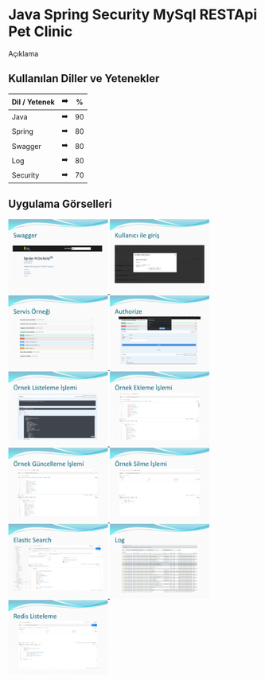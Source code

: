 # Java Spring Security MySql RESTApi Pet Clinic

Açıklama

## Kullanılan Diller ve Yetenekler

| Dil / Yetenek | :arrow_right: | % |
| ------------- |:-------------:|:-------------:|
| Java | :arrow_right: | 90 |
| Spring | :arrow_right: | 80 |
| Swagger | :arrow_right: | 80 |
| Log | :arrow_right: | 80 |
| Security | :arrow_right: | 70 |

## Uygulama Görselleri


<p>
  
<a href="https://github.com/uumutaltin/Java-Spring-Security-MySql-RESTApi-Pet-Clinic/blob/main/gorseller/UmutAlt%C4%B1n_PetClinic_RestApi-page-2.jpg" target="_blank">
<img src="https://github.com/uumutaltin/Java-Spring-Security-MySql-RESTApi-Pet-Clinic/blob/main/gorseller/UmutAlt%C4%B1n_PetClinic_RestApi-page-2.jpg" width="200" style="max-width:100%;">
</a>
  
<a href="https://github.com/uumutaltin/Java-Spring-Security-MySql-RESTApi-Pet-Clinic/blob/main/gorseller/UmutAlt%C4%B1n_PetClinic_RestApi-page-3.jpg" target="_blank">
<img src="https://github.com/uumutaltin/Java-Spring-Security-MySql-RESTApi-Pet-Clinic/blob/main/gorseller/UmutAlt%C4%B1n_PetClinic_RestApi-page-3.jpg" width="200" style="max-width:100%;">
</a>  

<a href="https://github.com/uumutaltin/Java-Spring-Security-MySql-RESTApi-Pet-Clinic/blob/main/gorseller/UmutAlt%C4%B1n_PetClinic_RestApi-page-4.jpg" target="_blank">
<img src="https://github.com/uumutaltin/Java-Spring-Security-MySql-RESTApi-Pet-Clinic/blob/main/gorseller/UmutAlt%C4%B1n_PetClinic_RestApi-page-4.jpg" width="200" style="max-width:100%;">
</a>
  
<a href="https://github.com/uumutaltin/Java-Spring-Security-MySql-RESTApi-Pet-Clinic/blob/main/gorseller/UmutAlt%C4%B1n_PetClinic_RestApi-page-5.jpg" target="_blank">
<img src="https://github.com/uumutaltin/Java-Spring-Security-MySql-RESTApi-Pet-Clinic/blob/main/gorseller/UmutAlt%C4%B1n_PetClinic_RestApi-page-5.jpg" width="200" style="max-width:100%;">
</a>   
  
<a href="https://github.com/uumutaltin/Java-Spring-Security-MySql-RESTApi-Pet-Clinic/blob/main/gorseller/UmutAlt%C4%B1n_PetClinic_RestApi-page-6.jpg" target="_blank">
<img src="https://github.com/uumutaltin/Java-Spring-Security-MySql-RESTApi-Pet-Clinic/blob/main/gorseller/UmutAlt%C4%B1n_PetClinic_RestApi-page-6.jpg" width="200" style="max-width:100%;">
</a>
  
<a href="https://github.com/uumutaltin/Java-Spring-Security-MySql-RESTApi-Pet-Clinic/blob/main/gorseller/UmutAlt%C4%B1n_PetClinic_RestApi-page-7.jpg" target="_blank">
<img src="https://github.com/uumutaltin/Java-Spring-Security-MySql-RESTApi-Pet-Clinic/blob/main/gorseller/UmutAlt%C4%B1n_PetClinic_RestApi-page-7.jpg" width="200" style="max-width:100%;">
</a>  

<a href="https://github.com/uumutaltin/Java-Spring-Security-MySql-RESTApi-Pet-Clinic/blob/main/gorseller/UmutAlt%C4%B1n_PetClinic_RestApi-page-8.jpg" target="_blank">
<img src="https://github.com/uumutaltin/Java-Spring-Security-MySql-RESTApi-Pet-Clinic/blob/main/gorseller/UmutAlt%C4%B1n_PetClinic_RestApi-page-8.jpg" width="200" style="max-width:100%;">
</a>
  
<a href="https://github.com/uumutaltin/Java-Spring-Security-MySql-RESTApi-Pet-Clinic/blob/main/gorseller/UmutAlt%C4%B1n_PetClinic_RestApi-page-9.jpg" target="_blank">
<img src="https://github.com/uumutaltin/Java-Spring-Security-MySql-RESTApi-Pet-Clinic/blob/main/gorseller/UmutAlt%C4%B1n_PetClinic_RestApi-page-9.jpg" width="200" style="max-width:100%;">
</a>

<a href="https://github.com/uumutaltin/Java-Spring-Security-MySql-RESTApi-Pet-Clinic/blob/main/gorseller/UmutAlt%C4%B1n_PetClinic_RestApi-page-10.jpg" target="_blank">
<img src="https://github.com/uumutaltin/Java-Spring-Security-MySql-RESTApi-Pet-Clinic/blob/main/gorseller/UmutAlt%C4%B1n_PetClinic_RestApi-page-10.jpg" width="200" style="max-width:100%;">
</a>
  
<a href="https://github.com/uumutaltin/Java-Spring-Security-MySql-RESTApi-Pet-Clinic/blob/main/gorseller/UmutAlt%C4%B1n_PetClinic_RestApi-page-11.jpg" target="_blank">
<img src="https://github.com/uumutaltin/Java-Spring-Security-MySql-RESTApi-Pet-Clinic/blob/main/gorseller/UmutAlt%C4%B1n_PetClinic_RestApi-page-11.jpg" width="200" style="max-width:100%;">
</a>  

<a href="https://github.com/uumutaltin/Java-Spring-Security-MySql-RESTApi-Pet-Clinic/blob/main/gorseller/UmutAlt%C4%B1n_PetClinic_RestApi-page-12.jpg" target="_blank">
<img src="https://github.com/uumutaltin/Java-Spring-Security-MySql-RESTApi-Pet-Clinic/blob/main/gorseller/UmutAlt%C4%B1n_PetClinic_RestApi-page-12.jpg" width="200" style="max-width:100%;">
</a>
  

</p>  
  
